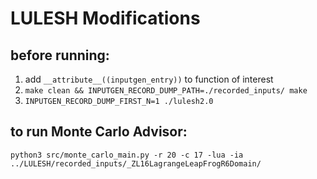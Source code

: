 # LULESH Modifications

## before running:
1. add `__attribute__((inputgen_entry))` to function of interest
2. `make clean && INPUTGEN_RECORD_DUMP_PATH=./recorded_inputs/ make`
3. `INPUTGEN_RECORD_DUMP_FIRST_N=1 ./lulesh2.0`

## to run Monte Carlo Advisor:
`python3 src/monte_carlo_main.py -r 20 -c 17 -lua -ia  ../LULESH/recorded_inputs/_ZL16LagrangeLeapFrogR6Domain/`
